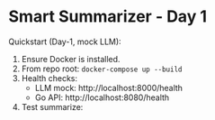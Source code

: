 # Smart Summarizer - Day 1

Quickstart (Day-1, mock LLM):

1. Ensure Docker is installed.
2. From repo root:
   `docker-compose up --build`
3. Health checks:
   - LLM mock: http://localhost:8000/health
   - Go API: http://localhost:8080/health
4. Test summarize:
